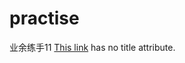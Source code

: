 # practise
业余练手11
[This link](http://172.16.67.23:8080/zhongbaofrontend/page/mobile/annualreport/index?annual_key=1&annual_msg=sf&is_in_app=1) has no title attribute.
